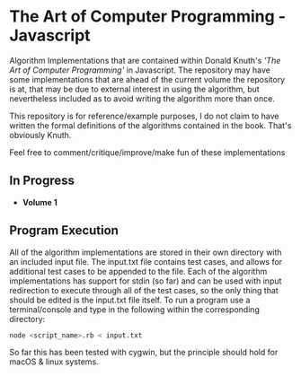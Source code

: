 # The Art of Computer Programming - Javascript

Algorithm Implementations that are contained within Donald Knuth's *'The Art of Computer Programming'* in Javascript.
The repository may have some implementations that are ahead of the current volume the repository is at, that may be due
to external interest in using the algorithm, but nevertheless included as to avoid writing the algorithm more than once.

This repository is for reference/example purposes, I do not claim to have written the formal definitions of the algorithms contained
in the book. That's obviously Knuth.

Feel free to comment/critique/improve/make fun of these implementations

## In Progress

* **Volume 1**

## Program Execution

All of the algorithm implementations are stored in their own directory with an included input file. The input.txt file contains test cases, and allows for additional test cases 
to be appended to the file.
Each of the algorithm implementations has support for stdin (so far) and can be used with input redirection to execute through all
of the test cases, so the only thing that should be edited is the input.txt file itself. 
To run a program use a terminal/console and type in the following within the corresponding directory:

```bash
node <script_name>.rb < input.txt
```

So far this has been tested with cygwin, but the principle should hold for macOS & linux systems.
